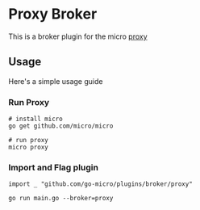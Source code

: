 # Proxy Broker

This is a broker plugin for the micro [proxy](https://micro.mu/docs/proxy.html)

## Usage

Here's a simple usage guide

### Run Proxy

```
# install micro
go get github.com/micro/micro

# run proxy
micro proxy
```

### Import and Flag plugin

```
import _ "github.com/go-micro/plugins/broker/proxy"
```

```
go run main.go --broker=proxy
```
